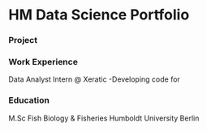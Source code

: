 # HM Data Science Portfolio

### Project

### Work Experience
Data Analyst Intern @ Xeratic
-Developing code for

### Education
M.Sc Fish Biology & Fisheries Humboldt University Berlin 
